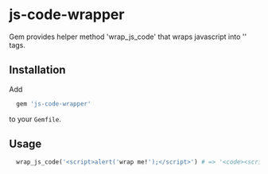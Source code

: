 # js-code-wrapper #

Gem provides helper method 'wrap_js_code' that wraps javascript into '<code></code>' tags.

## Installation ##

Add
``` ruby
  gem 'js-code-wrapper'
```
to your `Gemfile`.

## Usage ##

``` ruby
  wrap_js_code('<script>alert('wrap me!');</script>') # => '<code><script>alert('wrap me!');</script></code>'"
```
